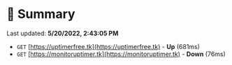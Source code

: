 # 📖 Summary
Last updated: **5/20/2022, 2:43:05 PM**

- `GET` [https://uptimerfree.tk](https://uptimerfree.tk) - **Up** (681ms)
- `GET` [https://monitoruptimer.tk](https://monitoruptimer.tk) - **Down** (76ms)
